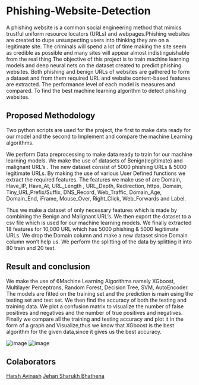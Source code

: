 # Phishing-Website-Detection
A phishing website is a common social engineering method that mimics trustful uniform resource locators (URLs) and webpages.Phishing websites are created to dupe unsuspecting users into thinking they are on a legitimate site. The criminals will spend a lot of time making the site seem as credible as possible and many sites will appear almost indistinguishable from the real thing.The objective of this project is to train machine learning models and deep neural nets on the dataset created to predict phishing websites. Both phishing and benign URLs of websites are gathered to form a dataset and from them required URL and website content-based features are extracted. The performance level of each model is measures and compared. To find the best machine learning algorithm to detect phishing websites.

## Proposed Methodology
Two python scripts are used for the project, the first to make data ready for our model and the second to Implement and compare the machine Learning algorithms. 

We perform Data preprocessing to make data ready to train for our machine learning models. We make the use of datasets of Benign(legitimate) and malignant URL’s . The new dataset consist of 5000 phishing URLs & 5000 legitimate URLs. By making the use of various User Defined functions we extract the required features. The features we make use of are Domain, Have_IP, Have_At, URL_Length , URL_Depth, Redirection, https, Domain, Tiny_URL,Prefix/Suffix, DNS_Record, Web_Traffic, Domain_Age, Domain_End, iFrame, Mouse_Over, Right_Click, Web_Forwards and Label. 

Thus we make a dataset of only necessary features which is made by combining the Benign and Malignant URL’s. We then export the dataset to a csv file which is used for our machine learning models. We finally extracted 18 features for 10,000 URL which has 5000 phishing & 5000 legitimate URLs. We drop the Domain column and make a new dataset since Domain column won’t help us. We perform the splitting of the data by splitting it into 80 train and 20 test. 

## Result and conclusion 
We make the use of 6Machine Learning Algorithms namely XGboost, Multilayer Perceptrons, Random Forest, Decision Tree, SVM, AutoEncoder. The models are fitted on the training set and the prediction is main using the testing set and test set. We then find the accuracy of both the testing and training data. We plot a confusion matrix to visualize the number of false positives and negatives and the number of true positives and negatives. Finally we compare all the training and testing accuracy and plot it in the form of a graph and Visualize,thus we know that XGboost is the best algorithm for the given data,since it gives us the best accuracy.

![image](https://user-images.githubusercontent.com/64661719/145406126-e05a9570-311e-4a06-bb8a-5e1f61dd1ebd.png)
![image](https://user-images.githubusercontent.com/64661719/145406143-743d76f1-8023-4ea9-8422-34f419c8d356.png)

## Colaborators
[Harsh Avinash](https://github.com/Harsh-Avinash)
[Jehan Sharukh Bhathena](https://github.com/Jehan-7)

